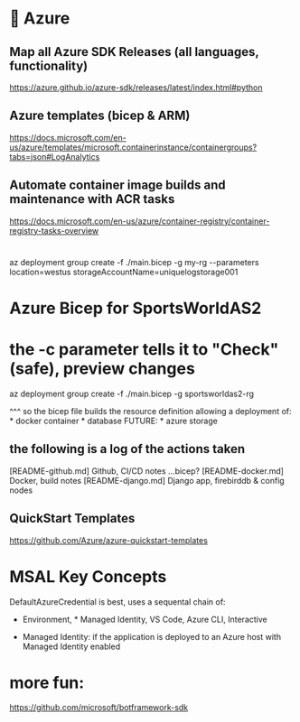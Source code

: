
# 🤖 Azure

## Map all Azure SDK Releases (all languages, functionality)
https://azure.github.io/azure-sdk/releases/latest/index.html#python


## Azure templates (bicep & ARM)
https://docs.microsoft.com/en-us/azure/templates/microsoft.containerinstance/containergroups?tabs=json#LogAnalytics

## Automate container image builds and maintenance with ACR tasks
https://docs.microsoft.com/en-us/azure/container-registry/container-registry-tasks-overview

# 
az deployment group create -f ./main.bicep -g my-rg --parameters location=westus storageAccountName=uniquelogstorage001

# Azure Bicep for SportsWorldAS2
# the -c parameter tells it to "Check" (safe), preview changes
az deployment group create -f ./main.bicep -g sportsworldas2-rg

^^^ so the bicep file builds the resource definition allowing
    a deployment of:
    * docker container 
    * database 
    FUTURE:
    * azure storage


## the following is a log of the actions taken
[README-github.md] Github, CI/CD notes
...bicep? 
[README-docker.md] Docker, build notes
[README-django.md] Django app, firebirddb & config nodes


## QuickStart Templates
https://github.com/Azure/azure-quickstart-templates

# MSAL Key Concepts
DefaultAzureCredential is best, uses a sequental chain of:
* Environment, * Managed Identity, VS Code, Azure CLI, Interactive

* Managed Identity:
if the application is deployed to an Azure host with Managed Identity enabled


# more fun:
https://github.com/microsoft/botframework-sdk


